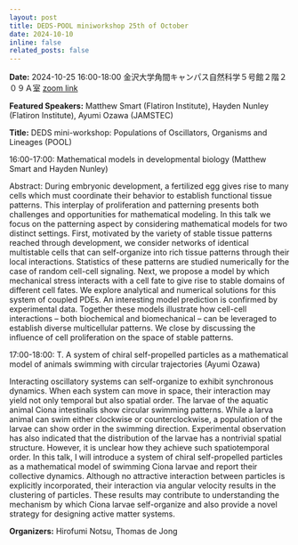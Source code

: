 ```yaml
---
layout: post
title: DEDS-POOL miniworkshop 25th of October  
date: 2024-10-10
inline: false
related_posts: false
---
```


**Date:**  2024-10-25 16:00-18:00 金沢大学角間キャンパス自然科学５号館２階２０９Ａ室 [zoom link](https://us06web.zoom.us/meeting/register/tZwrceCgqDIoEtEqE9PMBD1z0EKZVeJ2fOKP)

**Featured Speakers:** Matthew Smart (Flatiron Institute), Hayden Nunley (Flatiron Institute), Ayumi Ozawa (JAMSTEC)

**Title:** DEDS mini-workshop: Populations of Oscillators, Organisms and Lineages (POOL)  

16:00-17:00: Mathematical models in developmental biology
(Matthew Smart and Hayden Nunley)

Abstract: During embryonic development, a fertilized egg gives rise to many cells which must coordinate their behavior to establish functional tissue patterns. This interplay of proliferation and patterning presents both challenges and opportunities for mathematical modeling. In this talk we focus on the patterning aspect by considering mathematical models for two distinct settings. First, motivated by the variety of stable tissue patterns reached through development, we consider networks of identical multistable cells that can self-organize into rich tissue patterns through their local interactions. Statistics of these patterns are studied numerically for the case of random cell-cell signaling. Next, we propose a model by which mechanical stress interacts with a cell fate to give rise to stable domains of different cell fates. We explore analytical and numerical solutions for this system of coupled PDEs. An interesting model prediction is confirmed by experimental data. Together these models illustrate how cell-cell interactions – both biochemical and biomechanical – can be leveraged to establish diverse multicellular patterns. We close by discussing the influence of cell proliferation on the space of stable patterns.



17:00-18:00: T. A system of chiral self-propelled particles as a mathematical model of animals swimming with circular trajectories
(Ayumi Ozawa)

Interacting oscillatory systems can self-organize to exhibit synchronous dynamics. When each system can move in space, their interaction may yield not only temporal but also spatial order. The larvae of the aquatic animal Ciona intestinalis show circular swimming patterns. While a larva animal can swim either clockwise or counterclockwise, a population of the larvae can show order in the swimming direction. Experimental observation has also indicated that the distribution of the larvae has a nontrivial spatial structure. However, it is unclear how they achieve such spatiotemporal order. In this talk, I will introduce a system of chiral self-propelled particles as a mathematical model of swimming Ciona larvae and report their collective dynamics. Although no attractive interaction between particles is explicitly incorporated, their interaction via angular velocity results in the clustering of particles. These results may contribute to understanding the mechanism by which Ciona larvae self-organize and also provide a novel strategy for designing active matter systems.


**Organizers:** Hirofumi Notsu, Thomas de Jong 